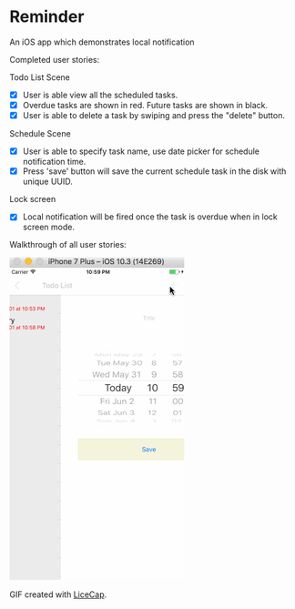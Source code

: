 # Reminder
An iOS app which demonstrates local notification

Completed user stories:

Todo List Scene

* [x] User is able view all the scheduled tasks. 
* [x] Overdue tasks are shown in red. Future tasks are shown in black. 
* [x] User is able to delete a task by swiping and press the "delete" button. 

Schedule Scene

* [x] User is able to specify task name, use date picker for schedule notification time. 
* [x] Press 'save' button will save the current schedule task in the disk with unique UUID.

Lock screen

* [x] Local notification will be fired once the task is overdue when in lock screen mode. 

  
  
Walkthrough of all user stories:

![Video Walkthrough](reminder.gif)

GIF created with [LiceCap](http://www.cockos.com/licecap/).
